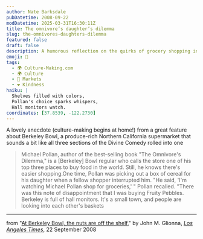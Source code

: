 ```yaml
---
author: Nate Barksdale
pubDatetime: 2008-09-22
modDatetime: 2025-03-31T16:30:11Z
title: The omnivore’s daughter’s dilemma
slug: the-omnivores-daughters-dilemma
featured: false
draft: false
description: A humorous reflection on the quirks of grocery shopping in Berkeley Bowl from Michael Pollan.
emoji: 🛒
tags:
  - 🌍 Culture-Making.com
  - 🌍 Culture
  - 🏪 Markets
  - ❤️ Kindness
haiku: |
  Shelves filled with colors,  
  Pollan's choice sparks whispers,  
  Hall monitors watch.
coordinates: [37.8539, -122.2730]
---
```


A lovely anecdote (culture-making begins at home!) from a great feature about Berkeley Bowl, a produce-rich Northern California supermarket that sounds a bit like all three sections of the Divine Comedy rolled into one

> Michael Pollan, author of the best-selling book "The Omnivore's Dilemma," is a [Berkeley] Bowl regular who calls the store one of his top three places to buy food in the world. Still, he knows there's easier shopping.One time, Pollan was picking out a box of cereal for his daughter when a fellow shopper interrupted him. "He said, 'I'm watching Michael Pollan shop for groceries,' " Pollan recalled. "There was this note of disappointment that I was buying Fruity Pebbles. Berkeley is full of hall monitors. It's a small town, and people are looking into each other's baskets

---

from "[At Berkeley Bowl, the nuts are off the shelf](http://web.archive.org/web/20081019071409/http://www.latimes.com:80/news/local/la-me-bowl22-2008sep22,0,5955581.story?page=2)," by John M. Glionna, [_Los Angeles Times_](http://web.archive.org/web/20081019071409/http://www.latimes.com:80/news/local/la-me-bowl22-2008sep22,0,5955581.story?page=2), 22 September 2008
